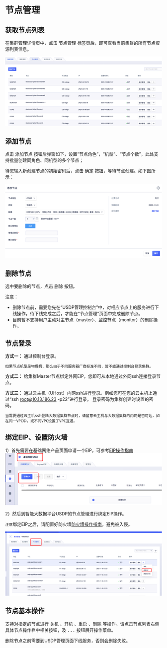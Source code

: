 # 节点管理

## 获取节点列表

在集群管理详情页中，点击 <kbd>节点管理</kbd> 标签页后，即可查看当前集群的所有节点资源列表信息。

![](../images/operate/node/节点列表.png)

## 添加节点

点击 <kbd>添加节点</kbd> 按钮后弹窗如下，设置“节点角色”，“机型”、“节点个数”，此处支持批量创建同角色、同机型的多个节点；

待您输入新创建节点的初始密码后，点击 <kbd>确定</kbd> 按钮，等待节点创建。如下图所示：

![](../images/operate/node/添加节点.png)

## 删除节点

选中要删除的节点，点击 <kbd>删除</kbd> 按钮。

注意：
* 删除节点前，需要您先在“USDP管理控制台”中，对相应节点上的服务进行下线操作，待下线完成之后，才能在“节点管理”页面中完成删除节点。
* 目前暂不支持用户主动对主节点（master）、监控节点（monitor）的删除操作。


## 节点登录

**方式一：** 通过控制台登录。

``如果节点机型是物理机，那么由于不同服务器厂商标准不同，暂不能通过控制台登录集群。``

**方式二：** 给集群Master节点绑定外网EIP，您即可从本地通过外网ssh连接登录节点。

**方式三：** 通过云主机（UHost）内网ssh进行登录。例如您可在您的云主机上通过“ssh root@10.13.186.23 -p22”进行登录。 登录密码为集群创建时设置的密码。

``当需要通过云主机ssh登陆大数据集群节点时，请留意云主机与大数据集群的内网是否可达，如在同一VPC中，或不同VPC设置了VPC互通。``

## 绑定EIP、设置防火墙

1）首先需要在基础网络产品页面申请一个EIP，可参考[EIP操作指南](https://docs.ucloud.cn/unet/eip/guide)
![](../images/operate/node/申请EIP.png)

2）然后到智能大数据平台USDP的节点管理进行绑定EIP操作。

`注意`绑定EIP之后，请配置好防火墙[防火墙操作指南](https://docs.ucloud.cn/unet/firewall/guide)，避免被入侵。

![](../images/operate/node/绑定EIP.png)


## 节点基本操作

支持对指定的节点进行 <kbd>关机</kbd> 、<kbd>开机</kbd> 、<kbd>重启</kbd> 、<kbd>删除</kbd> 等操作。请点击节点列表右侧具体节点操作栏中相关按钮，及 <kbd>...</kbd> 按钮展开操作菜单。

删除节点之前需要到USDP管理页面下线服务，否则会删除失败。

